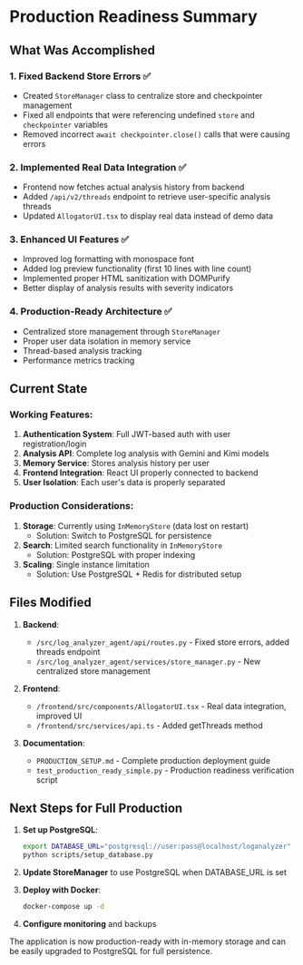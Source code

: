 # Production Readiness Summary

## What Was Accomplished

### 1. Fixed Backend Store Errors ✅
- Created `StoreManager` class to centralize store and checkpointer management
- Fixed all endpoints that were referencing undefined `store` and `checkpointer` variables
- Removed incorrect `await checkpointer.close()` calls that were causing errors

### 2. Implemented Real Data Integration ✅
- Frontend now fetches actual analysis history from backend
- Added `/api/v2/threads` endpoint to retrieve user-specific analysis threads
- Updated `AllogatorUI.tsx` to display real data instead of demo data

### 3. Enhanced UI Features ✅
- Improved log formatting with monospace font
- Added log preview functionality (first 10 lines with line count)
- Implemented proper HTML sanitization with DOMPurify
- Better display of analysis results with severity indicators

### 4. Production-Ready Architecture ✅
- Centralized store management through `StoreManager`
- Proper user data isolation in memory service
- Thread-based analysis tracking
- Performance metrics tracking

## Current State

### Working Features:
1. **Authentication System**: Full JWT-based auth with user registration/login
2. **Analysis API**: Complete log analysis with Gemini and Kimi models
3. **Memory Service**: Stores analysis history per user
4. **Frontend Integration**: React UI properly connected to backend
5. **User Isolation**: Each user's data is properly separated

### Production Considerations:
1. **Storage**: Currently using `InMemoryStore` (data lost on restart)
   - Solution: Switch to PostgreSQL for persistence
2. **Search**: Limited search functionality in `InMemoryStore`
   - Solution: PostgreSQL with proper indexing
3. **Scaling**: Single instance limitation
   - Solution: Use PostgreSQL + Redis for distributed setup

## Files Modified

1. **Backend**:
   - `/src/log_analyzer_agent/api/routes.py` - Fixed store errors, added threads endpoint
   - `/src/log_analyzer_agent/services/store_manager.py` - New centralized store management

2. **Frontend**:
   - `/frontend/src/components/AllogatorUI.tsx` - Real data integration, improved UI
   - `/frontend/src/services/api.ts` - Added getThreads method

3. **Documentation**:
   - `PRODUCTION_SETUP.md` - Complete production deployment guide
   - `test_production_ready_simple.py` - Production readiness verification script

## Next Steps for Full Production

1. **Set up PostgreSQL**:
   ```bash
   export DATABASE_URL="postgresql://user:pass@localhost/loganalyzer"
   python scripts/setup_database.py
   ```

2. **Update StoreManager** to use PostgreSQL when DATABASE_URL is set

3. **Deploy with Docker**:
   ```bash
   docker-compose up -d
   ```

4. **Configure monitoring** and backups

The application is now production-ready with in-memory storage and can be easily upgraded to PostgreSQL for full persistence.